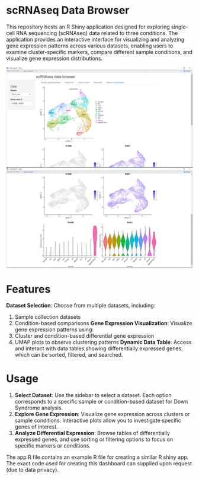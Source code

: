 # scRNAseq Data Browser
This repository hosts an R Shiny application designed for exploring single-cell RNA sequencing (scRNAseq) data related to three conditions. The application provides an interactive interface for visualizing and analyzing gene expression patterns across various datasets, enabling users to examine cluster-specific markers, compare different sample conditions, and visualize gene expression distributions.

<div style="display: flex; justify-content: space-around;">
  <img src="pics/Pic 1.png" alt="Overall 1 Overview" width="100%">
</div>

<div style="display: flex; justify-content: space-around;">
  <img src="pics/Pic 2.png" alt="Overall 2 Overview" width="100%">
</div>

# Features
**Dataset Selection**: Choose from multiple datasets, including:
1. Sample collection datasets 
2. Condition-based comparisons 
**Gene Expression Visualization**: Visualize gene expression patterns using:
1. Cluster and condition-based differential gene expression
2. UMAP plots to observe clustering patterns
**Dynamic Data Table**: Access and interact with data tables showing differentially expressed genes, which can be sorted, filtered, and searched.

# Usage
1. **Select Dataset**: Use the sidebar to select a dataset. Each option corresponds to a specific sample or condition-based dataset for Down Syndrome analysis.
2. **Explore Gene Expression**: Visualize gene expression across clusters or sample conditions. Interactive plots allow you to investigate specific genes of interest.
3. **Analyze Differential Expression**: Browse tables of differentially expressed genes, and use sorting or filtering options to focus on specific markers or conditions.

The app.R file contains an example R file for creating a similar R shiny app. The exact code used for creating this dashboard can supplied upon request (due to data privacy). 
